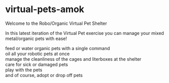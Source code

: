 # virtual-pets-amok

Welcome to the Robo/Organic Virtual Pet Shelter


In this latest iteration of the Virtual Pet exercise you can manage your mixed metal/organic pets with ease!

feed or water organic pets with a single command <br/>
oil all your robotic pets at once <br/>
manage the cleanliness of the cages and literboxes at the shelter <br/>
care for sick or damaged pets <br/>
play with the pets <br/>
and of course, 
adopt or drop off pets

